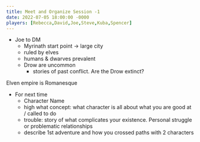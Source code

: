 ```yaml
---
title: Meet and Organize Session -1
date: 2022-07-05 18:00:00 -0000
players: [Rebecca,David,Joe,Steve,Kuba,Spencer] 
---
```

* Joe to DM
  * Myrinath start point -> large city 
  * ruled by elves 
  * humans & dwarves prevalent 
  * Drow are uncommon 
    * stories of past conflict. Are the Drow extinct?

Elven empire is Romanesque
* For next time 
  * Character Name 
  * high what concept: what character is all about what you are good at / called to do 
  * trouble: story of what complicates your existence. Personal struggle or problematic relationships 
  * describe 1st adventure and how you crossed paths with 2 characters
